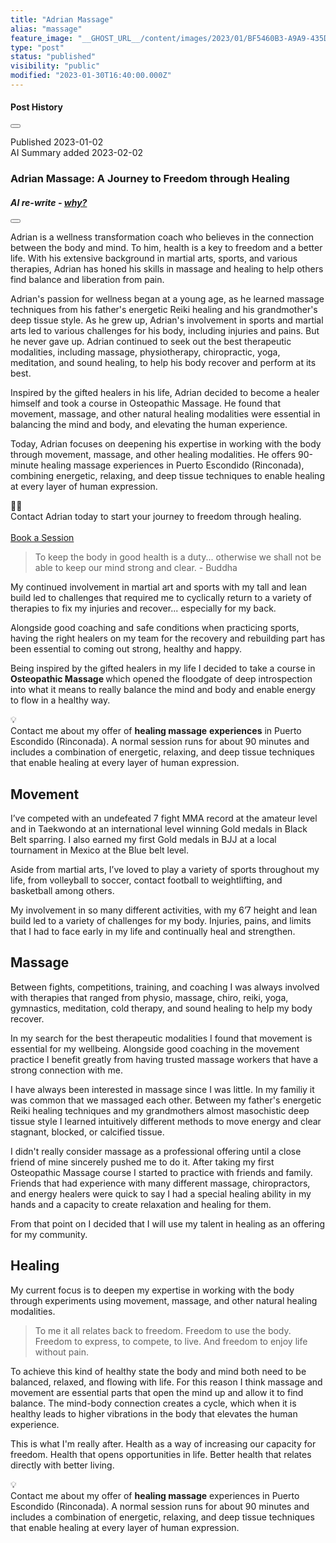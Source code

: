```yaml
---
title: "Adrian Massage"
alias: "massage"
feature_image: "__GHOST_URL__/content/images/2023/01/BF5460B3-A9A9-435D-AFE9-CD80DB5D195A.png"
type: "post"
status: "published"
visibility: "public"
modified: "2023-01-30T16:40:00.000Z"
---
```


<div class="kg-card kg-toggle-card" data-kg-toggle-state="close">
            <div class="kg-toggle-heading">
                <h4 class="kg-toggle-heading-text"><span style="white-space: pre-wrap;">Post History</span></h4>
                <button class="kg-toggle-card-icon">
                    <svg id="Regular" xmlns="http://www.w3.org/2000/svg" viewBox="0 0 24 24">
                        <path class="cls-1" d="M23.25,7.311,12.53,18.03a.749.749,0,0,1-1.06,0L.75,7.311"></path>
                    </svg>
                </button>
            </div>
            <div class="kg-toggle-content"><p><span style="white-space: pre-wrap;">Published 2023-01-02</span><br><span style="white-space: pre-wrap;">AI Summary added 2023-02-02</span></p></div>
        </div><h3 id="adrian-massage-a-journey-to-freedom-through-healing">Adrian Massage: A Journey to Freedom through Healing</h3><div class="kg-card kg-toggle-card" data-kg-toggle-state="close">
            <div class="kg-toggle-heading">
                <h4 class="kg-toggle-heading-text"><i><b><strong class="italic" style="white-space: pre-wrap;">AI re-write - </strong></b></i><a href="../why-ai"><i><b><strong class="italic" style="white-space: pre-wrap;">why?</strong></b></i></a></h4>
                <button class="kg-toggle-card-icon">
                    <svg id="Regular" xmlns="http://www.w3.org/2000/svg" viewBox="0 0 24 24">
                        <path class="cls-1" d="M23.25,7.311,12.53,18.03a.749.749,0,0,1-1.06,0L.75,7.311"></path>
                    </svg>
                </button>
            </div>
            <div class="kg-toggle-content"><p><span style="white-space: pre-wrap;">Adrian is a wellness transformation coach who believes in the connection between the body and mind. To him, health is a key to freedom and a better life. With his extensive background in martial arts, sports, and various therapies, Adrian has honed his skills in massage and healing to help others find balance and liberation from pain.</span></p><p><span style="white-space: pre-wrap;">Adrian's passion for wellness began at a young age, as he learned massage techniques from his father's energetic Reiki healing and his grandmother's deep tissue style. As he grew up, Adrian's involvement in sports and martial arts led to various challenges for his body, including injuries and pains. But he never gave up. Adrian continued to seek out the best therapeutic modalities, including massage, physiotherapy, chiropractic, yoga, meditation, and sound healing, to help his body recover and perform at its best.</span></p><p><span style="white-space: pre-wrap;">Inspired by the gifted healers in his life, Adrian decided to become a healer himself and took a course in Osteopathic Massage. He found that movement, massage, and other natural healing modalities were essential in balancing the mind and body, and elevating the human experience.</span></p><p><span style="white-space: pre-wrap;">Today, Adrian focuses on deepening his expertise in working with the body through movement, massage, and other healing modalities. He offers 90-minute healing massage experiences in Puerto Escondido (Rinconada), combining energetic, relaxing, and deep tissue techniques to enable healing at every layer of human expression.</span></p></div>
        </div><div class="kg-card kg-callout-card kg-callout-card-accent"><div class="kg-callout-emoji">👋🏼</div><div class="kg-callout-text">Contact Adrian today to start your journey to freedom through healing.<br><br><a href="https://calendly.com/adicheo/connect">Book a Session</a></div></div><blockquote>To keep the body in good health is a duty... otherwise we shall not be able to keep our mind strong and clear. - Buddha</blockquote><p>My continued involvement in martial art and sports with my tall and lean build led to challenges that required me to cyclically return to a variety of therapies to fix my injuries and recover... especially for my back.</p><p>Alongside good coaching and safe conditions when practicing sports, having the right healers on my team for the recovery and rebuilding part has been essential to coming out strong, healthy and happy.</p><p>Being inspired by the gifted healers in my life I decided to take a course in <strong>Osteopathic Massage </strong>which opened the floodgate of deep introspection into what it means to really balance the mind and body and enable energy to flow in a healthy way.</p><div class="kg-card kg-callout-card kg-callout-card-blue"><div class="kg-callout-emoji">💡</div><div class="kg-callout-text">Contact me about my offer of <b><strong style="white-space: pre-wrap;">healing massage</strong></b> <b><strong style="white-space: pre-wrap;">experiences</strong></b> in Puerto Escondido (Rinconada). A normal session runs for about 90 minutes and includes a combination of energetic, relaxing, and deep tissue techniques that enable healing at every layer of human expression.</div></div><h2 id="movement">Movement</h2><p>I’ve competed with an undefeated 7 fight MMA record at the amateur level and in Taekwondo at an international level winning Gold medals in Black Belt sparring. I also earned my first Gold medals in BJJ at a local tournament in Mexico at the Blue belt level.</p><p>Aside from martial arts, I’ve loved to play a variety of sports throughout my life, from volleyball to soccer, contact football to weightlifting, and basketball among others.</p><p>My involvement in so many different activities, with my 6’7 height and lean build led to a variety of challenges for my body. Injuries, pains, and limits that I had to face early in my life and continually heal and strengthen.</p><h2 id="massage">Massage</h2><p>Between fights, competitions, training, and coaching I was always involved with therapies that ranged from physio, massage, chiro, reiki, yoga, gymnastics, meditation, cold therapy, and sound healing to help my body recover.</p><p>In my search for the best therapeutic modalities I found that movement is essential for my wellbeing. Alongside good coaching in the movement practice I benefit greatly from having trusted massage workers that have a strong connection with me.</p><p>I have always been interested in massage since I was little. In my familiy it was common that we massaged each other. Between my father's energetic Reiki healing techniques and my grandmothers almost masochistic deep tissue style I learned intuitively different methods to move energy and clear stagnant, blocked, or calcified tissue.</p><p>I didn't really consider massage as a professional offering until a close friend of mine sincerely pushed me to do it. After taking my first Osteopathic Massage course I started to practice with friends and family. Friends that had experience with many different massage, chiropractors, and energy healers were quick to say I had a special healing ability in my hands and a capacity to create relaxation and healing for them.</p><p>From that point on I decided that I will use my talent in healing as an offering for my community.</p><h2 id="healing">Healing </h2><p>My current focus is to deepen my expertise in working with the body through experiments using movement, massage, and other natural healing modalities.</p><blockquote>To me it all relates back to freedom. Freedom to use the body. Freedom to express, to compete, to live. And freedom to enjoy life without pain.</blockquote><p>To achieve this kind of healthy state the body and mind both need to be balanced, relaxed, and flowing with life. For this reason I think massage and movement are essential parts that open the mind up and allow it to find balance. The mind-body connection creates a cycle, which when it is healthy leads to higher vibrations in the body that elevates the human experience.</p><p>This is what I'm really after. Health as a way of increasing our capacity for freedom.  Health that opens opportunities in life. Better health that relates directly with better living.</p><div class="kg-card kg-callout-card kg-callout-card-green"><div class="kg-callout-emoji">💡</div><div class="kg-callout-text">Contact me about my offer of <b><strong style="white-space: pre-wrap;">healing massage</strong></b> experiences in Puerto Escondido (Rinconada). A normal session runs for about 90 minutes and includes a combination of energetic, relaxing, and deep tissue techniques that enable healing at every layer of human expression.</div></div>
